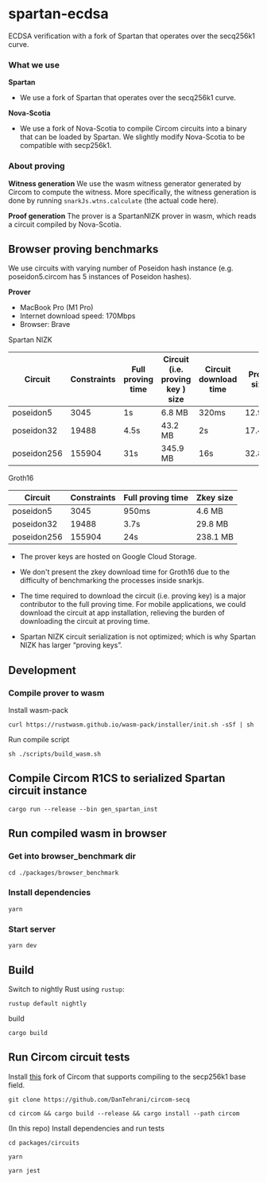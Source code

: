 # spartan-ecdsa

ECDSA verification with a fork of Spartan that operates over the secq256k1 curve.

### What we use

**Spartan**

- We use a fork of Spartan that operates over the secq256k1 curve.

**Nova-Scotia**

- We use a fork of Nova-Scotia to compile Circom circuits into a binary that can be loaded by Spartan. We slightly modify Nova-Scotia to be compatible with secp256k1.

### About proving

**Witness generation**
We use the wasm witness generator generated by Circom to compute the witness. More specifically, the witness generation is done by running `snarkJs.wtns.calculate` (the actual code here).

**Proof generation**
The prover is a SpartanNIZK prover in wasm, which reads a circuit compiled by Nova-Scotia.

## Browser proving benchmarks

We use circuits with varying number of Poseidon hash instance (e.g. poseidon5.circom has 5 instances of Poseidon hashes).

**Prover**

- MacBook Pro (M1 Pro)
- Internet download speed: 170Mbps
- Browser: Brave

Spartan NIZK

| Circuit     | Constraints | Full proving time | Circuit (i.e. proving key ) size | Circuit download time | Proof size |
| ----------- | ----------- | ----------------- | -------------------------------- | --------------------- | ---------- |
| poseidon5   | 3045        | 1s                | 6.8 MB                           | 320ms                 | 12.9KB     |
| poseidon32  | 19488       | 4.5s              | 43.2 MB                          | 2s                    | 17.4KB     |
| poseidon256 | 155904      | 31s               | 345.9 MB                         | 16s                   | 32.8KB     |

Groth16

| Circuit     | Constraints | Full proving time | Zkey size |
| ----------- | ----------- | ----------------- | --------- |
| poseidon5   | 3045        | 950ms             | 4.6 MB    |
| poseidon32  | 19488       | 3.7s              | 29.8 MB   |
| poseidon256 | 155904      | 24s               | 238.1 MB  |

- The prover keys are hosted on Google Cloud Storage.
- We don't present the zkey download time for Groth16 due to the difficulty of benchmarking the processes inside snarkjs.

- The time required to download the circuit (i.e. proving key) is a major contributor to the full proving time. For mobile applications, we could download the circuit at app installation, relieving the burden of downloading the circuit at proving time.
- Spartan NIZK circuit serialization is not optimized; which is why Spartan NIZK has larger “proving keys”.

## Development

### Compile prover to wasm

Install wasm-pack

```
curl https://rustwasm.github.io/wasm-pack/installer/init.sh -sSf | sh
```

Run compile script

```
sh ./scripts/build_wasm.sh
```

## Compile Circom R1CS to serialized Spartan circuit instance

```
cargo run --release --bin gen_spartan_inst
```

## Run compiled wasm in browser

### Get into browser_benchmark dir

```
cd ./packages/browser_benchmark
```

### Install dependencies

```
yarn
```

### Start server

```
yarn dev
```

## Build

Switch to nightly Rust using `rustup`:

```text
rustup default nightly
```

build

```
cargo build
```

## Run Circom circuit tests

Install [this](https://github.com/DanTehrani/circom-secq) fork of Circom that supports compiling to the secp256k1 base field.

```
git clone https://github.com/DanTehrani/circom-secq
```

```
cd circom && cargo build --release && cargo install --path circom
```

(In this repo) Install dependencies and run tests

```
cd packages/circuits
```

```
yarn
```

```
yarn jest
```

